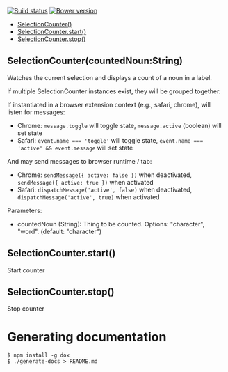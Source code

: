 [![Build status](https://img.shields.io/travis/jbrudvik/selection-counter.svg)](https://travis-ci.org/jbrudvik/selection-counter)
[![Bower version](http://img.shields.io/bower/v/selection-counter.svg)](https://github.com/jbrudvik/selection-counter)

  - [SelectionCounter()](#selectioncountercountednounstring)
  - [SelectionCounter.start()](#selectioncounterstart)
  - [SelectionCounter.stop()](#selectioncounterstop)

## SelectionCounter(countedNoun:String)

  Watches the current selection and displays a count of a noun in a label.
  
  If multiple SelectionCounter instances exist, they will be grouped together.
  
  If instantiated in a browser extension context (e.g., safari, chrome), will
  listen for messages:
  
  - Chrome: `message.toggle` will toggle state, `message.active` (boolean) will set state
  - Safari: `event.name === 'toggle'` will toggle state, `event.name === 'active' && event.message` will set state
  
  And may send messages to browser runtime / tab:
  
  - Chrome: `sendMessage({ active: false })` when deactivated, `sendMessage({ active: true })` when activated
  - Safari: `dispatchMessage('active', false)` when deactivated, `dispatchMessage('active', true)` when activated
  
  Parameters:
  
  - countedNoun (String): Thing to be counted. Options: "character", "word". (default: "character")

## SelectionCounter.start()

  Start counter

## SelectionCounter.stop()

  Stop counter

# Generating documentation

    $ npm install -g dox
    $ ./generate-docs > README.md
